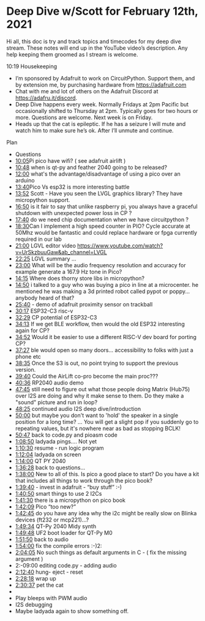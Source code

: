 # Deep Dive w/Scott for February 12th, 2021


Hi all, this doc is try and track topics and timecodes for my deep dive stream. These notes will end up in the YouTube video’s description. Any help keeping them groomed as I stream is welcome.


10:19
Housekeeping
* I’m sponsored by Adafruit to work on CircuitPython. Support them, and by extension me, by purchasing hardware from https://adafruit.com
* Chat with me and lot of others on the Adafruit Discord at https://adafru.it/discord.
* Deep Dive happens every week. Normally Fridays at 2pm Pacific but occasionally shifted to Thursday at 2pm. Typically goes for two hours or more. Questions are welcome. Next week is on Friday.
* Heads up that the cat is epileptic. If he has a seizure I will mute and watch him to make sure he’s ok. After I’ll unmute and continue.


Plan
* Questions
* [10:05](https://www.youtube.com/watch?v=VIDEO_2021_02_12&t=605) ​Pi pico have wifi?  ( see adafruit airlift )
* [10:48](https://www.youtube.com/watch?v=VIDEO_2021_02_12&t=648) when is qt-py and feather 2040 going to be released?
* [12:00](https://www.youtube.com/watch?v=VIDEO_2021_02_12&t=720) what's the advantage/disadvantage of using a pico over an arduino
* [13:40](https://www.youtube.com/watch?v=VIDEO_2021_02_12&t=820) ​Pico Vs esp32 is more interesting battle
* [13:52](https://www.youtube.com/watch?v=VIDEO_2021_02_12&t=832) Scott - Have you seen the LVGL graphics library? They have micropython support.
* [16:50](https://www.youtube.com/watch?v=VIDEO_2021_02_12&t=1010) is it fair to say that unlike raspberry pi, you always have a graceful shutdown with unexpected power loss in CP ?
* [17:40](https://www.youtube.com/watch?v=VIDEO_2021_02_12&t=1060) do we need chip documentation when we have circuitpython ?
* [18:30](https://www.youtube.com/watch?v=VIDEO_2021_02_12&t=1110) ​Can I implement a high speed counter in PIO? Cycle accurate at 50Mhz would be fantastic and could replace hardware or fpga currently required in our lab
* [21:00](https://www.youtube.com/watch?v=VIDEO_2021_02_12&t=1260) LGVL editor video https://www.youtube.com/watch?v=UrSkzbuuGaw&ab_channel=LVGL
* [22:25](https://www.youtube.com/watch?v=VIDEO_2021_02_12&t=1345) LGVL summary …
* [23:00](https://www.youtube.com/watch?v=VIDEO_2021_02_12&t=1380) What will be the audio frequency resolution and accuracy for example generate a 167.9 Hz tone in Pico?
* [14:15](https://www.youtube.com/watch?v=VIDEO_2021_02_12&t=855) Where does thorny store libs in micropython?
* [14:50](https://www.youtube.com/watch?v=VIDEO_2021_02_12&t=890) i talked to a guy who was buying a pico in line at a microcenter. he mentioned he was making a 3d printed robot called pypot or poppy... anybody heard of that?
* [25:40](https://www.youtube.com/watch?v=VIDEO_2021_02_12&t=1540) - demo of adafruit proximity sensor on trackball
* [30:17](https://www.youtube.com/watch?v=VIDEO_2021_02_12&t=1817) ESP32-C3 risc-v
* [32:29](https://www.youtube.com/watch?v=VIDEO_2021_02_12&t=1949) CP potential of ESP32-C3
* [34:13](https://www.youtube.com/watch?v=VIDEO_2021_02_12&t=2053) If we get BLE workflow, then would the old ESP32 interesting again for CP?
* [34:52](https://www.youtube.com/watch?v=VIDEO_2021_02_12&t=2092) Would it be easier to use a different RISC-V dev board for porting CP?
* [37:27](https://www.youtube.com/watch?v=VIDEO_2021_02_12&t=2247) ble would open so many doors... accessibility to folks with just a phone etc
* [38:35](https://www.youtube.com/watch?v=VIDEO_2021_02_12&t=2315) Once the S3 is out, no point trying to support the previous version.
* [39:40](https://www.youtube.com/watch?v=VIDEO_2021_02_12&t=2380) Could the AirLift co-pro become the main proc???
* [40:36](https://www.youtube.com/watch?v=VIDEO_2021_02_12&t=2436) RP2040 audio demo
* [47:45](https://www.youtube.com/watch?v=VIDEO_2021_02_12&t=2865) still need to figure out what those people doing Matrix (Hub75) over I2S are doing and why it make sense to them. Do they make a "sound" picture and run in loop?
* [48:25](https://www.youtube.com/watch?v=VIDEO_2021_02_12&t=2905) continued audio I2S deep dive/introduction
* [50:00](https://www.youtube.com/watch?v=VIDEO_2021_02_12&t=3000) but maybe you don't want to 'hold' the speaker in a single position for a long time?
… You will get a slight pop if you suddenly go to repeating values, but it's nowhere near as bad as stopping BCLK!
* [50:47](https://www.youtube.com/watch?v=VIDEO_2021_02_12&t=3047) back to code.py and pioasm code
* [1:08:50](https://www.youtube.com/watch?v=VIDEO_2021_02_12&t=4130) ladyada pings…. Not yet
* [1:10:30](https://www.youtube.com/watch?v=VIDEO_2021_02_12&t=4230) resume - run logic program
* [1:12:04](https://www.youtube.com/watch?v=VIDEO_2021_02_12&t=4324) ladyada on screen
* [1:14:00](https://www.youtube.com/watch?v=VIDEO_2021_02_12&t=4440) QT PY 2040
* [1:36:28](https://www.youtube.com/watch?v=VIDEO_2021_02_12&t=5788) back to questions…
* [1:38:00](https://www.youtube.com/watch?v=VIDEO_2021_02_12&t=5880) New to all of this. Is pico a good place to start? Do you have a kit that includes all things to work through the pico book?
* [1:39:40](https://www.youtube.com/watch?v=VIDEO_2021_02_12&t=5980) - invest in adafruit - “buy stuff” :-)
* [1:40:50](https://www.youtube.com/watch?v=VIDEO_2021_02_12&t=6050) smart things to use 2 I2Cs
* [1:41:30](https://www.youtube.com/watch?v=VIDEO_2021_02_12&t=6090) there is a micropython on pico book
* [1:42:09](https://www.youtube.com/watch?v=VIDEO_2021_02_12&t=6129) Pico “too new?”
* [1:42:45](https://www.youtube.com/watch?v=VIDEO_2021_02_12&t=6165) do you have any idea why the i2c might be really slow on Blinka devices (ft232 or mcp221)...?
* [1:49:34](https://www.youtube.com/watch?v=VIDEO_2021_02_12&t=6574) QT-Py 2040 Midy synth
* [1:49:48](https://www.youtube.com/watch?v=VIDEO_2021_02_12&t=6588) UF2 boot loader for QT-Py M0
* [1:51:50](https://www.youtube.com/watch?v=VIDEO_2021_02_12&t=6710) back to audio
* [1:54:00](https://www.youtube.com/watch?v=VIDEO_2021_02_12&t=6840) fix the compile errors :-)2:
* [2:04:05](https://www.youtube.com/watch?v=VIDEO_2021_02_12&t=7445) No such things as default arguments in C - ( fix the missing argument )
* 2:-09:00 editing code.py - adding audio
* [2:12:40](https://www.youtube.com/watch?v=VIDEO_2021_02_12&t=7960) hung- eject - reset
* [2:28:18](https://www.youtube.com/watch?v=VIDEO_2021_02_12&t=8898) wrap up
* [2:30:37](https://www.youtube.com/watch?v=VIDEO_2021_02_12&t=9037) pet the cat
*
* Play bleeps with PWM audio
* I2S debugging
* Maybe ladyada again to show something off.
